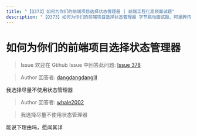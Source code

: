 ```yaml
---
title: "【Q373】如何为你们的前端项目选择状态管理器 | 前端工程化高频面试题"
description: "【Q373】如何为你们的前端项目选择状态管理器 字节跳动面试题、阿里腾讯面试题、美团小米面试题。"
---
```


# 如何为你们的前端项目选择状态管理器

> Issue
> 欢迎在 Gtihub Issue 中回答此问题: [Issue 378](https://github.com/shfshanyue/Daily-Question/issues/378)

> Author
> 回答者: [dangdangdanglll](https://github.com/dangdangdanglll)

我选择尽量不使用状态管理器

> Author
> 回答者: [whale2002](https://github.com/whale2002)

> 我选择尽量不使用状态管理器

能说下理由吗，愿闻其详
